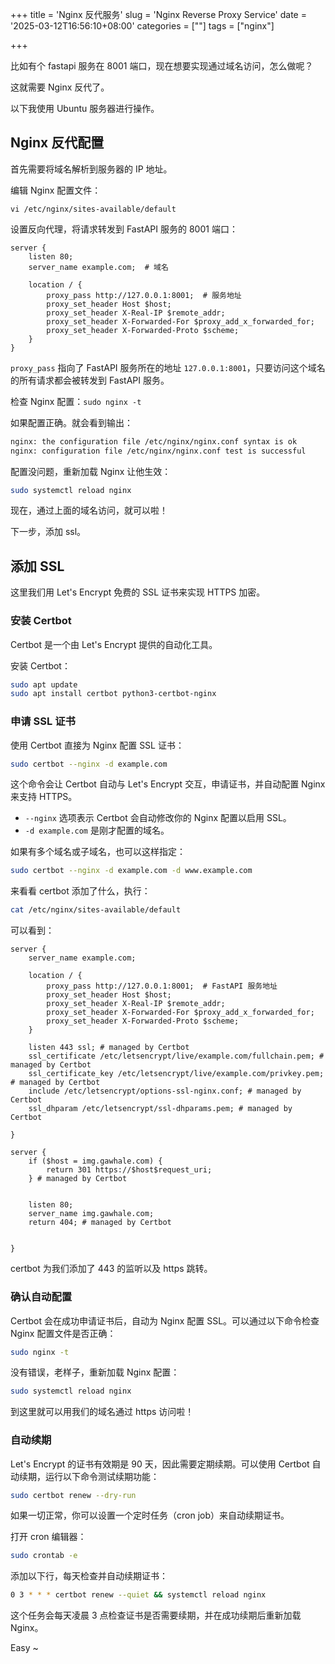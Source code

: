 +++
title = 'Nginx 反代服务'
slug = 'Nginx Reverse Proxy Service'
date = '2025-03-12T16:56:10+08:00'
categories = [""]
tags = ["nginx"]

+++



比如有个 fastapi 服务在 8001 端口，现在想要实现通过域名访问，怎么做呢？

这就需要 Nginx 反代了。

以下我使用 Ubuntu 服务器进行操作。



## Nginx 反代配置

首先需要将域名解析到服务器的 IP 地址。



编辑 Nginx 配置文件：

`vi /etc/nginx/sites-available/default`

设置反向代理，将请求转发到 FastAPI 服务的 8001 端口：

```nginx
server {
    listen 80;
    server_name example.com;  # 域名

    location / {
        proxy_pass http://127.0.0.1:8001;  # 服务地址
        proxy_set_header Host $host;
        proxy_set_header X-Real-IP $remote_addr;
        proxy_set_header X-Forwarded-For $proxy_add_x_forwarded_for;
        proxy_set_header X-Forwarded-Proto $scheme;
    }
}
```

 `proxy_pass` 指向了 FastAPI 服务所在的地址 `127.0.0.1:8001`，只要访问这个域名的所有请求都会被转发到 FastAPI 服务。



检查 Nginx 配置：`sudo nginx -t`

如果配置正确。就会看到输出：

```bash
nginx: the configuration file /etc/nginx/nginx.conf syntax is ok
nginx: configuration file /etc/nginx/nginx.conf test is successful
```



配置没问题，重新加载 Nginx 让他生效：

```bash
sudo systemctl reload nginx
```



现在，通过上面的域名访问，就可以啦！

下一步，添加 ssl。



## 添加 SSL

这里我们用 Let's Encrypt 免费的 SSL 证书来实现 HTTPS 加密。



### 安装 Certbot

Certbot 是一个由 Let's Encrypt 提供的自动化工具。

安装 Certbot：

```bash
sudo apt update
sudo apt install certbot python3-certbot-nginx
```



### 申请 SSL 证书

使用 Certbot 直接为 Nginx 配置 SSL 证书：

```bash
sudo certbot --nginx -d example.com
```

这个命令会让 Certbot 自动与 Let's Encrypt 交互，申请证书，并自动配置 Nginx 来支持 HTTPS。

- `--nginx` 选项表示 Certbot 会自动修改你的 Nginx 配置以启用 SSL。
- `-d example.com` 是刚才配置的域名。



如果有多个域名或子域名，也可以这样指定：

```bash
sudo certbot --nginx -d example.com -d www.example.com
```



来看看 certbot 添加了什么，执行：

```bash
cat /etc/nginx/sites-available/default
```

可以看到：

```
server {
    server_name example.com;

    location / {
        proxy_pass http://127.0.0.1:8001;  # FastAPI 服务地址
        proxy_set_header Host $host;
        proxy_set_header X-Real-IP $remote_addr;
        proxy_set_header X-Forwarded-For $proxy_add_x_forwarded_for;
        proxy_set_header X-Forwarded-Proto $scheme;
    }

    listen 443 ssl; # managed by Certbot
    ssl_certificate /etc/letsencrypt/live/example.com/fullchain.pem; # managed by Certbot
    ssl_certificate_key /etc/letsencrypt/live/example.com/privkey.pem; # managed by Certbot
    include /etc/letsencrypt/options-ssl-nginx.conf; # managed by Certbot
    ssl_dhparam /etc/letsencrypt/ssl-dhparams.pem; # managed by Certbot

}

server {
    if ($host = img.gawhale.com) {
        return 301 https://$host$request_uri;
    } # managed by Certbot


    listen 80;
    server_name img.gawhale.com;
    return 404; # managed by Certbot


}
```

certbot 为我们添加了 443 的监听以及 https 跳转。





### 确认自动配置

Certbot 会在成功申请证书后，自动为 Nginx 配置 SSL。可以通过以下命令检查 Nginx 配置文件是否正确：

```bash
sudo nginx -t
```

没有错误，老样子，重新加载 Nginx 配置：

```bash
sudo systemctl reload nginx
```

到这里就可以用我们的域名通过 https 访问啦！



### 自动续期

Let's Encrypt 的证书有效期是 90 天，因此需要定期续期。可以使用 Certbot 自动续期，运行以下命令测试续期功能：

```bash
sudo certbot renew --dry-run
```

如果一切正常，你可以设置一个定时任务（cron job）来自动续期证书。

打开 cron 编辑器：

```bash
sudo crontab -e
```

添加以下行，每天检查并自动续期证书：

```bash
0 3 * * * certbot renew --quiet && systemctl reload nginx
```

这个任务会每天凌晨 3 点检查证书是否需要续期，并在成功续期后重新加载 Nginx。



Easy ~

